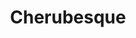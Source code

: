 ---
title: Cherubesque
crosslinks:
- MemeEconomy
- sadcringe
- Unexpected
- OutOfTheLoop
- nonononoyes
- Drama
- wkukGifs
- aww
- Femaleorgasmdenial
- pee
- HailCorporate
- HairyAssGirls
---